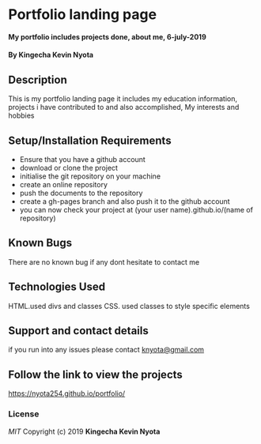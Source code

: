 # Portfolio landing page
#### My portfolio includes projects done, about me, 6-july-2019
#### By **Kingecha Kevin Nyota**
## Description
This is my portfolio landing page it includes my education information, projects i have contributed to and also accomplished, My interests and hobbies
## Setup/Installation Requirements
* Ensure that you have a github account
* download or clone the project
* initialise the git repository on your machine
* create an online repository
* push the documents to the repository
* create a gh-pages branch and also push it to the github account
* you can now check your project at (your user name).github.io/(name of repository)
## Known Bugs
There are no known bug if any dont hesitate to contact me
## Technologies Used
HTML.used divs and classes
CSS. used classes to style specific elements
## Support and contact details
if you run into any issues please contact knyota@gmail.com
## Follow the link to view the projects
https://nyota254.github.io/portfolio/
### License
*MIT*
Copyright (c) 2019 **Kingecha Kevin Nyota**
